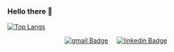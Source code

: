 ### Hello there 👋


<p align="center">
  
[![Top Langs](https://github-readme-stats.vercel.app/api/top-langs/?username=onurkaymak)](https://github.com/onurkaymak/github-readme-stats)

</p>

<p align="center">
  <a href="mailto:onurkaymak@outlook.com"><img alt="gmail Badge" src="https://img.shields.io/badge/GMAIL-EA4335?logo=gmail&logoColor=white"></a>&nbsp;&nbsp;&nbsp;&nbsp;
  <a href="https://www.linkedin.com/in/onur-kaymak"><img alt="linkedin Badge" src="https://img.shields.io/badge/LINKEDIN-0A66C2?logo=linkedin&logoColor=white"></a>&nbsp;&nbsp;&nbsp;&nbsp;
</p>
